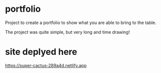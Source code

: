 # portfolio
Project to create a portfolio to show what you are able to bring to the table.

The project was quite simple, but very long and time drawing!

# site deplyed here
https://super-cactus-289a4d.netlify.app